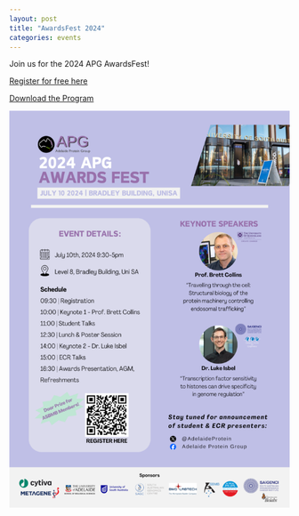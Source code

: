 ```yaml
---
layout: post
title: "AwardsFest 2024"
categories: events
---
```


Join us for the 2024 APG AwardsFest!

[Register for free here](https://forms.gle/D6XJVanBx9b14ntV8)

[Download the Program][1]

![](/assets/images/2024_awardsfest.png)

[1]:/assets/docs/AwardsFestProgram2024.pdf